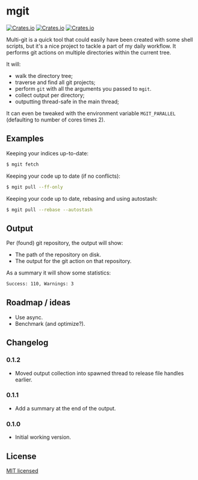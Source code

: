 # mgit

[![Crates.io](https://img.shields.io/crates/v/mgit.svg)](https://crates.io/crates/mgit)
[![Crates.io](https://img.shields.io/crates/l/mgit.svg)](https://github.com/koozz/mgit/blob/master/LICENSE)
[![Crates.io](https://img.shields.io/crates/d/mgit.svg)](https://crates.io/crates/mgit)

Multi-git is a quick tool that could easily have been created with some shell
scripts, but it's a nice project to tackle a part of my daily workflow.
It performs git actions on multiple directories within the current tree.

It will:
* walk the directory tree;
* traverse and find all git projects;
* perform `git` with all the arguments you passed to  `mgit`.
* collect output per directory;
* outputting thread-safe in the main thread;

It can even be tweaked with the environment variable `MGIT_PARALLEL`
(defaulting to number of cores times 2).

## Examples

Keeping your indices up-to-date:

```sh
$ mgit fetch
```

Keeping your code up to date (if no conflicts):

```sh
$ mgit pull --ff-only
```

Keeping your code up to date, rebasing and using autostash:

```sh
$ mgit pull --rebase --autostash
```

## Output

Per (found) git repository, the output will show:

* The path of the repository on disk.
* The output for the git action on that repository.

As a summary it will show some statistics:

```sh
Success: 110, Warnings: 3
```

## Roadmap / ideas

* Use async.
* Benchmark (and optimize?).

## Changelog

### 0.1.2

* Moved output collection into spawned thread to release file handles earlier.

### 0.1.1

* Add a summary at the end of the output.

### 0.1.0

* Initial working version.

## License

[MIT licensed](./LICENSE)
